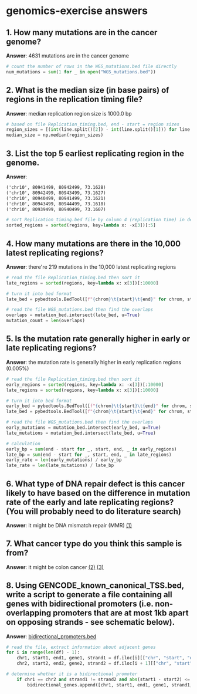 # genomics-exercise answers


## 1. How many mutations are in the cancer genome?
**Answer**: 4631 mutations are in the cancer genome  
```python
# count the number of rows in the WGS_mutations.bed file directly 
num_mutations = sum(1 for _ in open("WGS_mutations.bed"))
```

## 2. What is the median size (in base pairs) of regions in the replication timing file?
**Answer**: median replication region size is 1000.0 bp  
```python
# based on file Replication_timing.bed, end - start = region sizes
region_sizes = [(int(line.split()[2]) - int(line.split()[1])) for line in open("Replication_timing.bed")]
median_size = np.median(region_sizes)
```

## 3. List the top 5 earliest replicating region in the genome.
**Answer**: 
```txt
('chr10', 80941499, 80942499, 73.1628)
('chr10', 80942499, 80943499, 73.1627)
('chr10', 80940499, 80941499, 73.1621)
('chr10', 80943499, 80944499, 73.1618)
('chr10', 80939499, 80940499, 73.1607)
```
```python
# sort Replication_timing.bed file by column 4 (replication time) in descending order, take the first 5 rows  
sorted_regions = sorted(regions, key=lambda x: -x[3])[:5]
```

## 4. How many mutations are there in the 10,000 latest replicating regions?
**Answer**: there're 219 mutations in the 10,000 latest replicating regions
```python
# read the file Replication_timing.bed then sort it
late_regions = sorted(regions, key=lambda x: x[3])[:10000]

# turn it into bed format
late_bed = pybedtools.BedTool([f"{chrom}\t{start}\t{end}" for chrom, start, end, _ in late_regions])

# read the file WGS_mutations.bed then find the overlaps
overlaps = mutation_bed.intersect(late_bed, u=True)
mutation_count = len(overlaps)
```

## 5. Is the mutation rate generally higher in early or late replicating regions?
**Answer**: the mutation rate is generally higher in early replication regions (0.005%)
```python
# read the file Replication_timing.bed then sort it 
early_regions = sorted(regions, key=lambda x: -x[3])[:10000] 
late_regions = sorted(regions, key=lambda x: x[3])[:10000]

# turn it into bed format
early_bed = pybedtools.BedTool([f"{chrom}\t{start}\t{end}" for chrom, start, end, _ in early_regions])
late_bed = pybedtools.BedTool([f"{chrom}\t{start}\t{end}" for chrom, start, end, _ in late_regions])

# read the file WGS_mutations.bed then find the overlaps
early_mutations = mutation_bed.intersect(early_bed, u=True)
late_mutations = mutation_bed.intersect(late_bed, u=True)

# calculation
early_bp = sum(end - start for _, start, end, _ in early_regions)
late_bp = sum(end - start for _, start, end, _ in late_regions)
early_rate = len(early_mutations) / early_bp
late_rate = len(late_mutations) / late_bp
```

## 6. What type of DNA repair defect is this cancer likely to have based on the difference in mutation rate of the early and late replicating regions? (You will probably need to do literature search)
**Answer**: it might be DNA mismatch repair (MMR) <a target="_blank" href="https://doi.org/10.1038/nature14173">(1)</a>

## 7. What cancer type do you think this sample is from?
**Answer**: it might be colon cancer <a target="_blank" href="https://doi.org/10.1016/j.cell.2017.01.002">(2)</a> <a target="_blank" href="https://www.cancer.gov/publications/dictionaries/cancer-terms/def/mismatch-repair-deficiency">(3)</a>

## 8. Using GENCODE_known_canonical_TSS.bed, write a script to generate a file containing all genes with bidirectional promoters (i.e. non-overlapping promoters that are at most 1kb apart on opposing strands - see schematic below).
**Answer**: <a target="_blank" href="https://github.com/HXiangru/hku/blob/main/bidirectional_promoters.bed.txt">bidirectional_promoters.bed</a>
```python
# read the file, extract information about adjacent genes
for i in range(len(df) - 1):
    chr1, start1, end1, gene1, strand1 = df.iloc[i][["chr", "start", "end", "gene", "strand"]]
    chr2, start2, end2, gene2, strand2 = df.iloc[i + 1][["chr", "start", "end", "gene", "strand"]]

# determine whether it is a bidirectional promoter
    if chr1 == chr2 and strand1 != strand2 and abs(start1 - start2) <= 1000:
        bidirectional_genes.append([chr1, start1, end1, gene1, strand1, start2, end2, gene2, strand2])
```
